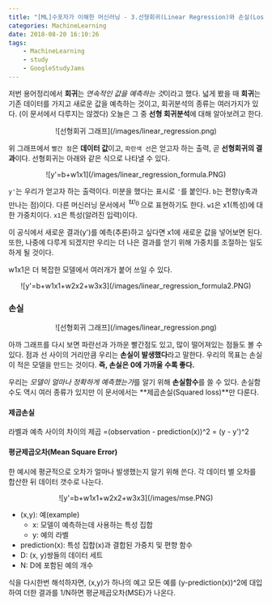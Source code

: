 ```yaml
---
title: "[ML]수포자가 이해한 머신러닝 - 3.선형회귀(Linear Regression)와 손실(Loss)"
categories: MachineLearning
date: 2018-08-20 16:10:26
tags:
    - MachineLearning
    - study
    - GoogleStudyJams
---
```


저번 용어정리에서 **회귀**는 *연속적인 값을 예측하는 것*이라고 했다.
넓게 봤을 때 **회귀**는 기존 데이터를 가지고 새로운 값을 예측하는 것이고,
회귀분석의 종류는 여러가지가 있다. (이 문서에서 다루지는 않겠다)
오늘은 그 중 **선형 회귀분석**에 대해 알아보려고 한다.

<center> ![선형회귀 그래프](/images/linear_regression.png) </center>

위 그래프에서 `빨간 점`은 **데이터 값**이고, `파란색 선`은 얻고자 하는 출력, 곧 **선형회귀의 결과**이다.
선형회귀는 아래와 같은 식으로 나타낼 수 있다.

<center> ![y'=b+w1x1](/images/linear_regression_formula.PNG) </center>

`y'`는 우리가 얻고자 하는 출력이다. 미분을 했다는 표시로 `'`를 붙인다.
`b`는 편향(y축과 만나는 점)이다. 다른 머신러닝 문서에서 ![w0](/images/w0.PNG)으로 표현하기도 한다.
`w1`은 x1(특성)에 대한 가중치이다.
`x1`은 특성(알려진 입력)이다.

이 공식에서 새로운 결과(y')를 예측(추론)하고 싶다면 x1에 새로운 값을 넣어보면 된다.
또한, 나중에 다루게 되겠지만 우리는 더 나은 결과를 얻기 위해 가중치를 조절하는 일도 하게 될 것이다.

w1x1은 더 복잡한 모델에서 여러개가 붙어 쓰일 수 있다.

<center> ![y'=b+w1x1+w2x2+w3x3](/images/linear_regression_formula2.PNG) </center>


### 손실
<center> ![선형회귀 그래프](/images/linear_regression.png) </center>

아까 그래프를 다시 보면 파란선과 가까운 빨간점도 있고, 많이 떨어져있는 점들도 볼 수 있다.
점과 선 사이의 거리만큼 우리는 **손실이 발생했다**라고 말한다.
우리의 목표는 손실이 적은 모델을 만드는 것이다. **즉, 손실은 0에 가까울 수록 좋다.**

우리는 *모델이 얼마나 정확하게 예측했는가*를 알기 위해 **손실함수**를 쓸 수 있다.
손실함수도 역시 여러 종류가 있지만 이 문서에서는 **제곱손실(Squared loss)**만 다룬다.

#### 제곱손실

라벨과 예측 사이의 차이의 제곱
=(observation - prediction(x))^2
= (y - y')^2

#### 평균제곱오차(Mean Square Error)

한 예시에 평균적으로 오차가 얼마나 발생했는지 알기 위해 쓴다.
각 데이터 별 오차를 합산한 뒤 데이터 갯수로 나눈다.

<center> ![y'=b+w1x1+w2x2+w3x3](/images/mse.PNG) </center>

- (x,y): 예(example)
    - x: 모델이 예측하는데 사용하는 특성 집합
    - y: 예의 라벨
- prediction(x): 특성 집합(x)과 결합된 가중치 및 편향 함수
- D: (x, y)쌍들의 데이터 세트
- N: D에 포함된 예의 개수

식을 다시한번 해석하자면, (x,y)가 하나의 예고 모든 예를 (y-prediction(x))^2에 대입하여 더한 결과를 1/N하면 평균제곱오차(MSE)가 나온다.